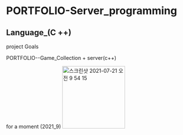 # PORTFOLIO-Server_programming

## Language_(C ++)

project Goals

PORTFOLIO--Game_Collection + server(c++)


for a moment (2021_9)
<img width="170" alt="스크린샷 2021-07-21 오전 9 54 15" src="https://user-images.githubusercontent.com/68671394/126413561-e95a24d5-9b77-46bc-b726-68429c8945c5.png">
